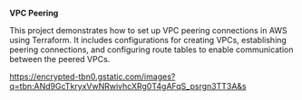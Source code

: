 **VPC Peering**

This project demonstrates how to set up VPC peering connections in AWS using Terraform. It includes configurations for creating VPCs, establishing peering connections, and configuring route tables to enable communication between the peered VPCs.


   https://encrypted-tbn0.gstatic.com/images?q=tbn:ANd9GcTkryxVwNRwivhcXRg0T4gAFqS_psrgn3TT3A&s

